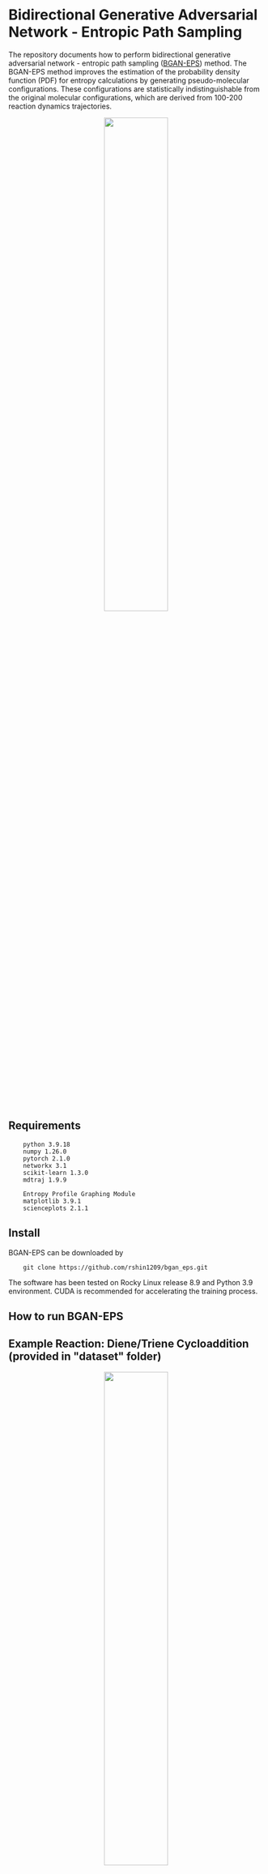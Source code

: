 # Bidirectional Generative Adversarial Network - Entropic Path Sampling

The repository documents how to perform bidirectional generative adversarial network - entropic path sampling ([BGAN-EPS](https://pubs.acs.org/doi/10.1021/acs.jpcb.3c01202)) method. The BGAN-EPS method improves the estimation of the probability density function (PDF) for entropy calculations by generating pseudo-molecular configurations. These configurations are statistically indistinguishable from the original molecular configurations, which are derived from 100-200 reaction dynamics trajectories.

<p align="center">
<img src="https://user-images.githubusercontent.com/25111091/205413472-bf70e899-32f7-4a0c-8dc5-a576c129a36c.jpg" width=50%>
</p>

## Requirements
        python 3.9.18
        numpy 1.26.0
        pytorch 2.1.0
        networkx 3.1
        scikit-learn 1.3.0
        mdtraj 1.9.9

        Entropy Profile Graphing Module
        matplotlib 3.9.1
        scienceplots 2.1.1

## Install
BGAN-EPS can be downloaded by

        git clone https://github.com/rshin1209/bgan_eps.git

The software has been tested on Rocky Linux release 8.9 and Python 3.9 environment. CUDA is recommended for accelerating the training process.

## How to run BGAN-EPS

## Example Reaction: Diene/Triene Cycloaddition (provided in "dataset" folder)
<p align="center">
<img src="https://github.com/rshin1209/bgan_eps/assets/25111091/e78b318a-37d5-40ee-a6d3-b747457b03f3", width=50%>
</p>

The diene/triene cycloaddition is an ambimodal pericyclic reaction involving butadiene with hexatriene. It yields two products with asynchronous bond formations: 4+2-adduct (bond 1 and bond 2) and 6+4-adduct (bond 1 and bond 3)

<p align="center">
<img src="https://github.com/rshin1209/bgan_eps/assets/25111091/45e297e2-09dc-403d-908d-0f97f43d66bb", width=50%>
</p>

## The overview of BGAN-EPS

<p align="center">
<img src="https://github.com/rshin1209/bgan_eps/assets/25111091/c1b2280b-3ce6-4437-8699-7db437239b6b" width=100%>
</p>

### Step 1: Quasiclassical Trajectory Simulation
        Functional/Basis Set: B3LYP-D3/6-31G(d)
        Integration Time Step: 1 fs
        Temperature: 298.15 K

Files to prepare:
1. Collect post-transition-state (post-TS) trajectories and combine them into a single xyz file (all post-TS trajectories) (e.g., ./dataset/dta_r2p_1.xyz).
2. Optimized TS structure file in pdb format (e.g., ./dataset/dta_r2p_TS.pdb).

**Filename format must be \[name of reaction\]\_r2p\_#.XXX**

### Step 2: BGAN-assisted Configuration Sampling
#### Step 2.1: Coordinate Conversion

xyz2bat.py converts Cartesian coordinates of snapshots into redundant internal coordinates based on bonding connectivity (e.g., ./log/dta_r2p_1/topology.txt). The resulting internal coordinates are saved in a 2D numpy array (e.g., ./log/dta_r2p_1/dof.npy) with rows of snapshots and columns of internal coordinates.

        python xyz2bat.py --nb1 1 --nb2 10 --ts dta_r2p_TS --atom1 11 --atom2 13 --reaction dta_r2p_1
        python xyz2bat.py --nb1 1 --nb2 10 --ts dta_r2p_TS --atom1 2 --atom2 5 --reaction dta_r2p_2
        [nb1] -- first atom number in bond 1
        [nb2] -- second atom number in bond 1
        [atom1] -- first atom number in reaction coordinate (e.g., bond 2 or bond 3)
        [atom2] -- second atom number in reaction coordinate (e.g., bond 2 or bond 3)
        [reaction] -- Name of the reaction file without format tag
        [ts] -- Name of the optimized transition state structure file (pdb) without format tag

#### Step 2.2: BGAN Training and entropic path sampling (EPS)

The main.py script trains the BGAN model using internal coordinates from snapshots and performs entropic path sampling. The BGAN-EPS method executes for \[loop\] number of rounds to reduce statistical errors. The entropy calculations from each round are saved in directories such as './log/dta_r2p_1/bgan#', where '#' denotes the round number. For improved resolution of entropic profiles, the BGAN-EPS method employs a running average of 30 data points, moving structural windows.

        python main.py --reaction dta_r2p_1 --bondmax 2.790 --bondmin 1.602 --ensemble 9
        python main.py --reaction dta_r2p_2 --bondmax 3.009 --bondmin 1.689 --ensemble 10
        [reaction] -- Name of the reaction file without format tag
        [ensemble] -- Number of structural ensembles for entropic path sampling
        [bondmax] -- Maximum bond length (i.e., bond length in the optimized TS structure)
        [bondmin] -- Minimum bond length (i.e., bond formation criterion)
        [temperature] -- Temperature in configurational entropy calculation
        [eps_type] -- Type of entropic path sampling: average or max (average recommended)

        [batch_size] -- Batch size for BGAN training (64 recommended)
        [epochs] -- Number of epochs for BGAN training (50 recommended)
        [lr] -- Learning rate of Adam Optimizer in BGAN training (1e-4 recommended)
        [beta1] -- Momentum1 for Adam Optimizer (0.5 recommended) 
        [beta2] -- Momentum2 for Adam Optimizer (0.999 recommended)
        [loop] -- Number of BGAN-EPS rounds (5-20 recommended based on available computation resources)

### Step 3: Entropy Analysis
#### Step 3.1: Entropy Profiling
The entropic profiles can be visualized in the [entropyanalysis.ipynb](https://github.com/rshin1209/bgan_eps/blob/main/entropyanalysis.ipynb) file. The x-axis represents the change in bond lengths relative to the bond length in the TS structure. The y-axis represents the entropy values, shown in -TS (kcal/mol). Blue and red dashed lines mark the 2.0 Å for each adduct. The entropy values for each structural window are adjusted by subtracting the entropy at the first post-TS point, which starts at 0.0 kcal/mol. Error bars on the entropic profiles represent the standard deviation from multiple BGAN-EPS iterations.

        reaction = 'dta'
        bond2_params = (2.790, 1.602, 9) # bondmax, bondmin, number of structural ensembles
        bond3_params = (3.009, 1.689, 10) # bondmax, bondmin, number of structural ensembles

<p align="center">
<img src = "https://github.com/rshin1209/bgan_eps/assets/25111091/7e8bb47f-d1be-4a08-8c3d-ace9c7b56763", width=50%>
</p>

#### Step 3.2: Entropy Decomposition Analysis
[entropyanalysis.ipynb](https://github.com/rshin1209/bgan_eps/blob/main/entropyanalysis.ipynb) can also partition molecular configurational entropy into local structural moieties (e.g., 4π and 6π moieties). The user must define the atom indices for each moiety.

        moiety4pi_atoms = [1, 2, 6, 11, 24, 19, 7, 12, 14, 15]
        moiety6pi_atoms = [10, 3, 4, 5, 8, 13, 22, 23, 20, 21, 9, 16, 17, 18]

<p align="center">
<img src = "https://github.com/rshin1209/bgan_eps/assets/25111091/c66faf25-3830-4c19-b758-43b9892de8ad", width=50%>
</p>

## Contact
Please open an issue on GitHub or contact wook.shin@vanderbilt.edu if you encounter any issues or have concerns.

## Citation
Shin, W.; Ran, X.; Yang, Z. J. Accelerated Entropic Path Sampling with a Bidirectional Generative Adversarial Network. The Journal of Physical Chemistry B 2023, 127 (19), 4254-4260. DOI: 10.1021/acs.jpcb.3c01202.

## License
This project is licensed under the MIT License - see the LICENSE file for details.
